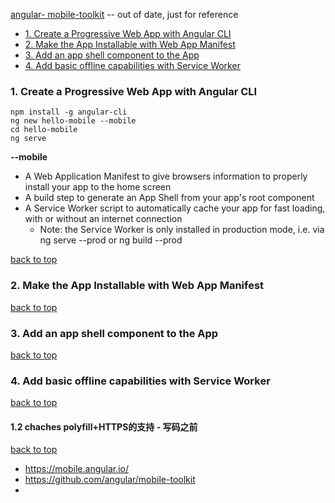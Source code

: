 [angular- mobile-toolkit](#top)  -- out of date, just for reference

- [1. Create a Progressive Web App with Angular CLI](#create)
- [2. Make the App Installable with Web App Manifest](#make)
- [3. Add an app shell component to the App](#add-shell)
- [4. Add basic offline capabilities with Service Worker](#Service)

<h3 id="create">1. Create a Progressive Web App with Angular CLI</h3>

```shell
npm install -g angular-cli
ng new hello-mobile --mobile
cd hello-mobile
ng serve
```

**--mobile**

- A Web Application Manifest to give browsers information to properly install your app to the home screen
- A build step to generate an App Shell from your app's root component
- A Service Worker script to automatically cache your app for fast loading, with or without an internet connection
  - Note: the Service Worker is only installed in production mode, i.e. via ng serve --prod or ng build --prod

[back to top](#top)

<h3 id="make">2. Make the App Installable with Web App Manifest</h3>



[back to top](#top)

<h3 id="add-shell">3. Add an app shell component to the App</h3>



[back to top](#top)

<h3 id="Service">4. Add basic offline capabilities with Service Worker</h3>



[back to top](#top)

<h4 id="chaches-polyfill">1.2 chaches polyfill+HTTPS的支持 - 写码之前</h4>


[back to top](#top)

- https://mobile.angular.io/
- https://github.com/angular/mobile-toolkit
- 
